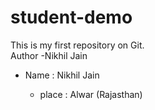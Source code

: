 # student-demo
This is my first repository on Git.
<br>
Author -Nikhil Jain
<br>
<list>
<ul>
  <li> Name : Nikhil Jain </li>
  <ul> <li> place : Alwar (Rajasthan) </li>
    <ul> 
</ul>
</list>

